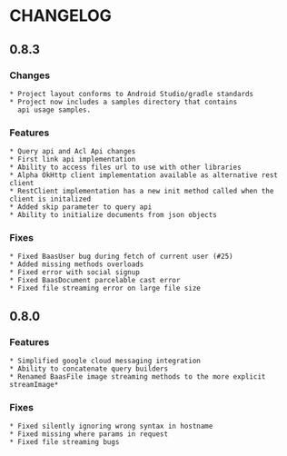 # CHANGELOG

## 0.8.3

### Changes
    * Project layout conforms to Android Studio/gradle standards
    * Project now includes a samples directory that contains
      api usage samples.

### Features
    * Query api and Acl Api changes
    * First link api implementation
    * Ability to access files url to use with other libraries
    * Alpha OkHttp client implementation available as alternative rest client
    * RestClient implementation has a new init method called when the client is initalized
    * Added skip parameter to query api
    * Ability to initialize documents from json objects

### Fixes
    * Fixed BaasUser bug during fetch of current user (#25)
    * Added missing methods overloads
    * Fixed error with social signup
    * Fixed BaasDocument parcelable cast error
    * Fixed file streaming error on large file size

## 0.8.0

### Features
    * Simplified google cloud messaging integration
    * Ability to concatenate query builders
    * Renamed BaasFile image streaming methods to the more explicit streamImage*
    
### Fixes
    * Fixed silently ignoring wrong syntax in hostname
    * Fixed missing where params in request
    * Fixed file streaming bugs
